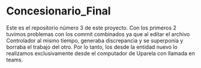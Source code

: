 # Concesionario_Final
Este es el repositorio número 3 de este proyecto. 
Con los primeros 2 tuvimos problemas con los commit combinados ya que
al editar el archivo Controlador al mismo tiempo, generaba discrepancia 
y se superponia y borraba el trabajo del otro.
Por lo tanto, los desde la entidad nuevo lo realizamos exclusivamente 
desde el computador de Uparela con llamada en teams.
